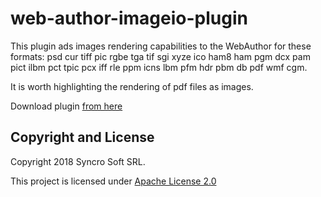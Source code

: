 # web-author-imageio-plugin

This plugin ads images rendering capabilities to the WebAuthor for these formats: psd cur tiff pic rgbe tga tif sgi xyze ico ham8 ham pgm dcx pam pict ilbm pct tpic pcx iff rle ppm icns lbm pfm hdr pbm db pdf wmf cgm.

It is worth highlighting the rendering of pdf files as images.

Download plugin [from here](./../../releases)

Copyright and License
---------------------
Copyright 2018 Syncro Soft SRL.

This project is licensed under [Apache License 2.0](https://github.com/oxygenxml/web-author-imageio-plugin/blob/master/LICENSE)

